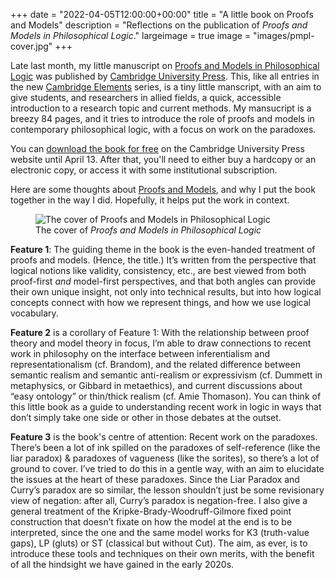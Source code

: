 +++
date = "2022-04-05T12:00:00+00:00"
title = "A little book on Proofs and Models"
description = "Reflections on the publication of <em>Proofs and Models in Philosophical Logic</em>."
largeimage = true
image = "images/pmpl-cover.jpg"
+++


Late last month, my little manuscript on [Proofs and Models in Philosophical Logic](https://consequently.org/writing/pmpl-elements/) was published by [Cambridge University Press](https://doi.org/10.1017/9781009040457). This, like all entries in the new [Cambridge Elements](https://www.cambridge.org/core/what-we-publish/elements) series, is a tiny little manscript, with an aim to give students, and researchers in allied fields, a quick, accessible introduction to a research topic and current methods. My mansucript is a breezy 84 pages, and it tries to introduce the role of proofs and models in contemporary philosophical logic, with a focus on work on the paradoxes. 

You can [download the book for free](https://doi.org/10.1017/9781009040457) on the Cambridge University Press website until April 13. After that, you'll need to either buy a hardcopy or an electronic copy, or access it with some institutional subscription. 

<!--more-->

Here are some thoughts about [Proofs and Models](https://consequently.org/writing/pmpl-elements/), and why I put the book together in the way I did. Hopefully, it helps put the work in context.

<figure>
	<img src="/images/pmpl-cover.jpg" alt="The cover of Proofs and Models in Philosophical Logic" class="img-fluid">
	<figcaption>The cover of <em>Proofs and Models in Philosophical Logic</em></figcaption>
</figure>

**Feature 1**: The guiding theme in the book is the even-handed treatment of proofs and models. (Hence, the title.) It’s written from the perspective that logical notions like validity, consistency, etc., are best viewed from both proof-first *and* model-first perspectives, and that both angles can provide their own unique insight, not only into technical results, but into how logical concepts connect with how we represent things, and how we use logical vocabulary.

**Feature 2** is a corollary of Feature 1: With the relationship between proof theory and model theory in focus, I’m able to draw connections to recent work in philosophy on the interface between inferentialism and representationalism (cf. Brandom), and the related difference between semantic realism and semantic anti-realism or expressivism (cf. Dummett in metaphysics, or Gibbard in metaethics), and current discussions about “easy ontology” or thin/thick realism (cf. Amie Thomason). You can think of this little book as a guide to understanding recent work in logic in ways that don’t simply take one side or other in those debates at the outset.

**Feature 3** is the book's centre of attention: Recent work on the paradoxes. There’s been a lot of ink spilled on the paradoxes of self-reference (like the liar paradox) & paradoxes of vagueness (like the sorites), so there’s a lot of ground to cover. I’ve tried to do this in a gentle way, with an aim to elucidate the issues at the heart of these paradoxes. Since the Liar Paradox and Curry’s paradox are so similar, the lesson shouldn’t just be some revisionary view of negation: after all, Curry’s paradox is negation-free. I also give a general treatment of the Kripke-Brady-Woodruff-Gilmore fixed point construction that doesn’t fixate on how the model at the end is to be interpreted, since the one and the same model works for K3 (truth-value gaps), LP (gluts) or ST (classical but without Cut). The aim, as ever, is to introduce these tools and techniques on their own merits, with the benefit of all the hindsight we have gained in the early 2020s.
